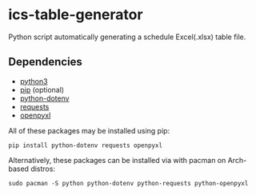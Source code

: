 # ics-table-generator

Python script automatically generating a schedule Excel(.xlsx) table file.

## Dependencies

- [python3](https://www.python.org/downloads/)
- [pip](https://github.com/pypa/pip) (optional)
- [python-dotenv](https://github.com/theskumar/python-dotenv)
- [requests](https://github.com/psf/requests)
- [openpyxl](https://foss.heptapod.net/openpyxl/openpyxl)

All of these packages may be installed using pip:

```
pip install python-dotenv requests openpyxl
```

Alternatively, these packages can be installed via with pacman on Arch-based distros:

```
sudo pacman -S python python-dotenv python-requests python-openpyxl
```
